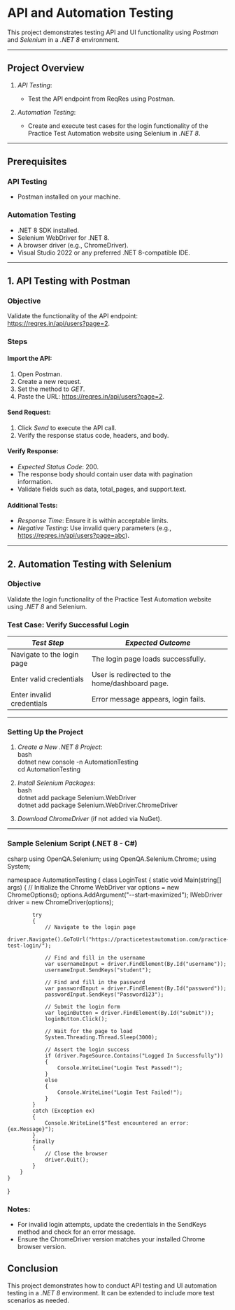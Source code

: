 # API and Automation Testing  

This project demonstrates testing API and UI functionality using *Postman* and *Selenium* in a *.NET 8* environment.

---

## Project Overview  

1. *API Testing*:  
   - Test the API endpoint from ReqRes using Postman.  

2. *Automation Testing*:  
   - Create and execute test cases for the login functionality of the Practice Test Automation website using Selenium in *.NET 8*.  

---

## Prerequisites  

### API Testing  
- Postman installed on your machine.  

### Automation Testing  
- .NET 8 SDK installed.  
- Selenium WebDriver for .NET 8.  
- A browser driver (e.g., ChromeDriver).  
- Visual Studio 2022 or any preferred .NET 8-compatible IDE.  

---

## 1. API Testing with Postman  

### Objective  
Validate the functionality of the API endpoint:  
https://reqres.in/api/users?page=2.  

### Steps  

#### Import the API:  
1. Open Postman.  
2. Create a new request.  
3. Set the method to *GET*.  
4. Paste the URL: https://reqres.in/api/users?page=2.  

#### Send Request:  
1. Click *Send* to execute the API call.  
2. Verify the response status code, headers, and body.  

#### Verify Response:  
- *Expected Status Code*: 200.  
- The response body should contain user data with pagination information.  
- Validate fields such as data, total_pages, and support.text.  

#### Additional Tests:  
- *Response Time*: Ensure it is within acceptable limits.  
- *Negative Testing*: Use invalid query parameters (e.g., https://reqres.in/api/users?page=abc).  

---

## 2. Automation Testing with Selenium  

### Objective  
Validate the login functionality of the Practice Test Automation website using *.NET 8* and Selenium.  

### Test Case: Verify Successful Login  

| *Test Step*               | *Expected Outcome*                            |  
|-----------------------------|------------------------------------------------|  
| Navigate to the login page  | The login page loads successfully.             |  
| Enter valid credentials     | User is redirected to the home/dashboard page. |  
| Enter invalid credentials   | Error message appears, login fails.            |  

---

### Setting Up the Project  

1. *Create a New .NET 8 Project*:  
   bash  
   dotnet new console -n AutomationTesting  
   cd AutomationTesting  
     

2. *Install Selenium Packages*:  
   bash  
   dotnet add package Selenium.WebDriver  
   dotnet add package Selenium.WebDriver.ChromeDriver  
     

3. *Download ChromeDriver* (if not added via NuGet).  

---

### Sample Selenium Script (.NET 8 - C#)  

csharp
using OpenQA.Selenium;
using OpenQA.Selenium.Chrome;
using System;

namespace AutomationTesting
{
    class LoginTest
    {
        static void Main(string[] args)
        {
            // Initialize the Chrome WebDriver
            var options = new ChromeOptions();
            options.AddArgument("--start-maximized");
            IWebDriver driver = new ChromeDriver(options);

            try
            {
                // Navigate to the login page
                driver.Navigate().GoToUrl("https://practicetestautomation.com/practice-test-login/");

                // Find and fill in the username
                var usernameInput = driver.FindElement(By.Id("username"));
                usernameInput.SendKeys("student");

                // Find and fill in the password
                var passwordInput = driver.FindElement(By.Id("password"));
                passwordInput.SendKeys("Password123");

                // Submit the login form
                var loginButton = driver.FindElement(By.Id("submit"));
                loginButton.Click();

                // Wait for the page to load
                System.Threading.Thread.Sleep(3000);

                // Assert the login success
                if (driver.PageSource.Contains("Logged In Successfully"))
                {
                    Console.WriteLine("Login Test Passed!");
                }
                else
                {
                    Console.WriteLine("Login Test Failed!");
                }
            }
            catch (Exception ex)
            {
                Console.WriteLine($"Test encountered an error: {ex.Message}");
            }
            finally
            {
                // Close the browser
                driver.Quit();
            }
        }
    }
}
  
### Notes:  
- For invalid login attempts, update the credentials in the SendKeys method and check for an error message.  
- Ensure the ChromeDriver version matches your installed Chrome browser version.
  
## Conclusion  

This project demonstrates how to conduct API testing and UI automation testing in a *.NET 8* environment. It can be extended to include more test scenarios as needed. 
